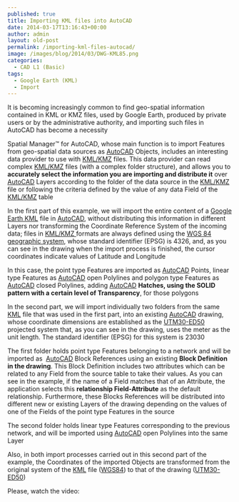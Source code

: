 ```yaml
---
published: true
title: Importing KML files into AutoCAD
date: 2014-03-17T13:16:43+00:00
author: admin
layout: old-post
permalink: /importing-kml-files-autocad/
image: /images/blog/2014/03/DWG-KML85.png
categories:
  - CAD L1 (Basic)
tags:
  - Google Earth (KML)
  - Import
---
```

It is becoming increasingly common to find geo-spatial information contained in KML or KMZ files, used by Google Earth, produced by private users or by the administrative authority, and importing such files in AutoCAD has become a necessity<!--more-->

Spatial Manager™ for AutoCAD, whose main function is to import Features from geo-spatial data sources as <a title="Autodesk" href="http://www.autodesk.com/" target="_blank" rel="nofollow">AutoCAD</a> Objects, includes an interesting data provider to use with <a title="KML file format" href="http://en.wikipedia.org/wiki/Kml" target="_blank" rel="nofollow">KML/KMZ</a> files. This data provider can read complex <a title="KML file format" href="http://en.wikipedia.org/wiki/Kml" target="_blank" rel="nofollow">KML/KMZ</a> files (with a complex folder structure), and allows you to **accurately select the information you are importing and distribute it** over <a title="Autodesk" href="http://www.autodesk.com/" target="_blank" rel="nofollow">AutoCAD</a> Layers according to the folder of the data source in the <a title="KML file format" href="http://en.wikipedia.org/wiki/Kml" target="_blank" rel="nofollow">KML/KMZ</a> file or following the criteria defined by the value of any data Field of the <a title="KML file format" href="http://en.wikipedia.org/wiki/Kml" target="_blank" rel="nofollow">KML/KMZ</a> table

In the first part of this example, we will import the entire content of a <a title="Google Earth" href="http://www.google.com/earth/" target="_blank" rel="nofollow">Google Earth KML</a> file in <a title="Autodesk" href="http://www.autodesk.com/" target="_blank" rel="nofollow">AutoCAD</a>, without distributing this information in different Layers nor transforming the Coordinate Reference System of the incoming data; files in <a title="KML file format" href="http://en.wikipedia.org/wiki/Kml" target="_blank" rel="nofollow">KML/KMZ </a>formats are always defined using the <a title="WGS84" href="http://en.wikipedia.org/wiki/WGS84" target="_blank" rel="nofollow">WGS 84 geographic system</a>, whose standard identifier (EPSG) is 4326, and, as you can see in the drawing when the import process is finished, the cursor coordinates indicate values ​​of Latitude and Longitude

In this case, the point type Features are imported as <a title="Autodesk" href="http://www.autodesk.com/" target="_blank" rel="nofollow">AutoCAD</a> Points, linear type Features as <a title="Autodesk" href="http://www.autodesk.com/" target="_blank" rel="nofollow">AutoCAD</a> open Polylines and polygon type Features as <a title="Autodesk" href="http://www.autodesk.com/" target="_blank" rel="nofollow">AutoCAD</a> closed Polylines, adding <a title="Autodesk" href="http://www.autodesk.com/" target="_blank" rel="nofollow">AutoCAD</a> **Hatches, using the SOLID pattern with a certain level of Transparency**, for those polygons

In the second part, we will import individually two folders from the same <a title="KML file format" href="http://en.wikipedia.org/wiki/Kml" target="_blank" rel="nofollow">KML</a> file that was used in the first part, into an existing <a title="Autodesk" href="http://www.autodesk.com/" target="_blank" rel="nofollow">AutoCAD</a> drawing, whose coordinate dimensions are established as the <a title="UTM" href="http://en.wikipedia.org/wiki/Universal_Transverse_Mercator_coordinate_system" target="_blank" rel="nofollow">UTM30-ED50</a> projected system that, as you can see in the drawing, uses the meter as the unit length. The standard identifier (EPSG) for this system is 23030

The first folder holds point type Features belonging to a network and will be imported as  <a title="Autodesk" href="http://www.autodesk.com/" target="_blank" rel="nofollow">AutoCAD</a> Block References using an existing **Block Definition in the drawing**. This Block Definition includes two attributes which can be related to any Field from the source table to take their values. As you can see in the example, if the name of a Field matches that of an Attribute, the application selects this **relationship Field-Attribute** as the default relationship. Furthermore, these Blocks References will be distributed into different new or existing Layers of the drawing depending on the values ​​of one of the Fields of the point type Features in the source

The second folder holds linear type Features corresponding to the previous network, and will be imported using <a title="Autodesk" href="http://www.autodesk.com/" target="_blank" rel="nofollow">AutoCAD</a> open Polylines into the same Layer

Also, in both import processes carried out in this second part of the example, the Coordinates of the imported Objects are transformed from the original system of the <a title="KML file format" href="http://en.wikipedia.org/wiki/Kml" target="_blank" rel="nofollow">KML</a> file (<a title="WGS84" href="http://en.wikipedia.org/wiki/WGS84" target="_blank" rel="nofollow">WGS84</a>) to that of the drawing (<a title="UTM" href="http://en.wikipedia.org/wiki/Universal_Transverse_Mercator_coordinate_system" target="_blank" rel="nofollow">UTM30-ED50</a>)

Please, watch the video: